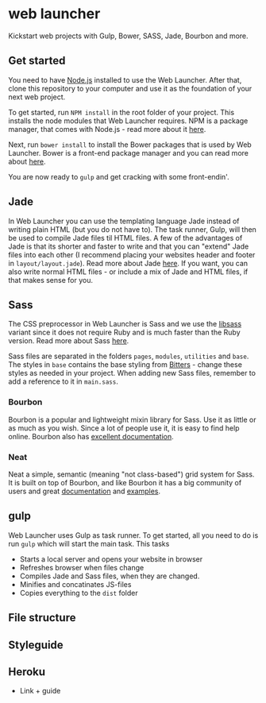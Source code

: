 # web launcher

Kickstart web projects with Gulp, Bower, SASS, Jade, Bourbon and more.

## Get started
You need to have [Node.js](https://nodejs.org/) installed to use the Web Launcher. After that, clone this repository to your computer and use it as the foundation of your next web project.

To get started, run `NPM install` in the root folder of your project. This installs the node modules that Web Launcher requires. NPM is a package manager, that comes with Node.js - read more about it [here](https://www.npmjs.com/).

Next, run `bower install` to install the Bower packages that is used by Web Launcher. Bower is a front-end package manager and you can read more about [here](http://bower.io/).

You are now ready to `gulp` and get cracking with some front-endin'. 

## Jade
In Web Launcher you can use the templating language Jade instead of writing plain HTML (but you do not have to). The task runner, Gulp, will then be used to compile Jade files til HTML files. A few of the advantages of Jade is that its shorter and faster to write and that you can "extend" Jade files into each other (I recommend placing your websites header and footer in `layout/layout.jade`). Read more about Jade [here](http://jade-lang.com/). If you want, you can also write normal HTML files - or include a mix of Jade and HTML files, if that makes sense for you.

## Sass
The CSS preprocessor in Web Launcher is Sass and we use the [libsass](http://libsass.org/) variant since it does not require Ruby and is much faster than the Ruby version. Read more about Sass [here](http://sass-lang.com/).

Sass files are separated in the folders `pages`, `modules`, `utilities` and `base`. The styles in `base` contains the base styling from [Bitters](http://bitters.bourbon.io/) - change these styles as needed in your project. When adding new Sass files, remember to add a reference to it in `main.sass`.

### Bourbon
Bourbon is a popular and lightweight mixin library for Sass. Use it as little or as much as you wish. Since a lot of people use it, it is easy to find help online. Bourbon also has [excellent documentation](http://bourbon.io/docs/).

### Neat
Neat a simple, semantic (meaning "not class-based") grid system for Sass. It is built on top of Bourbon, and like Bourbon it has a big community of users and great [documentation](http://thoughtbot.github.io/neat-docs/latest/) and [examples](http://neat.bourbon.io/examples/).

## gulp
Web Launcher uses Gulp as task runner. To get started, all you need to do is run `gulp` which will start the main task. This tasks
* Starts a local server and opens your website in browser
* Refreshes browser when files change
* Compiles Jade and Sass files, when they are changed.
* Minifies and concatinates JS-files
* Copies everything to the `dist` folder




## File structure

## Styleguide

## Heroku
- Link + guide

